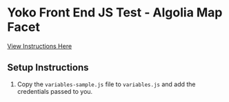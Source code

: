# Yoko Front End JS Test - Algolia Map Facet

[View Instructions Here](https://docs.google.com/document/d/1O0uopr_JcNxsDhXTkEaMYuzZYC5wyMi7J8QY2eduZ20/edit?usp=sharing)

## Setup Instructions

1. Copy the `variables-sample.js` file to `variables.js` and add the credentials passed to you.